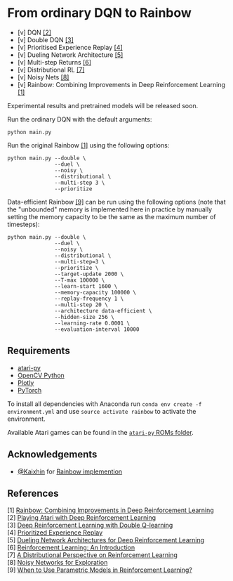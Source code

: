 From ordinary DQN to Rainbow
=======
- [v] DQN [[2]](#references)
- [v] Double DQN [[3]](#references)
- [v] Prioritised Experience Replay [[4]](#references)
- [v] Dueling Network Architecture [[5]](#references)
- [v] Multi-step Returns [[6]](#references)
- [v] Distributional RL [[7]](#references)
- [v] Noisy Nets [[8]](#references)
- [v] Rainbow: Combining Improvements in Deep Reinforcement Learning [[1]](#references)

Experimental results and pretrained models will be released soon.

Run the ordinary DQN with the default arguments:

```
python main.py
```

Run the original Rainbow [[1]](#references) using the following options:

```
python main.py --double \
               --duel \
               --noisy \
               --distributional \
               --multi-step 3 \
               --prioritize
```

Data-efficient Rainbow [[9]](#references) can be run using the following options (note that the "unbounded" memory is implemented here in practice by manually setting the memory capacity to be the same as the maximum number of timesteps):

```
python main.py --double \
               --duel \
               --noisy \
               --distributional \
               --multi-step=3 \
               --prioritize \
               --target-update 2000 \
               --T-max 100000 \
               --learn-start 1600 \
               --memory-capacity 100000 \
               --replay-frequency 1 \
               --multi-step 20 \
               --architecture data-efficient \
               --hidden-size 256 \
               --learning-rate 0.0001 \
               --evaluation-interval 10000
```

Requirements
------------

- [atari-py](https://github.com/openai/atari-py)
- [OpenCV Python](https://pypi.python.org/pypi/opencv-python)
- [Plotly](https://plot.ly/)
- [PyTorch](http://pytorch.org/)

To install all dependencies with Anaconda run `conda env create -f environment.yml` and use `source activate rainbow` to activate the environment.

Available Atari games can be found in the [`atari-py` ROMs folder](https://github.com/openai/atari-py/tree/master/atari_py/atari_roms).

Acknowledgements
----------------

- [@Kaixhin](https://github.com/Kaixhin) for [Rainbow implemention](https://github.com/Kaixhin/Rainbow)

References
----------

[1] [Rainbow: Combining Improvements in Deep Reinforcement Learning](https://arxiv.org/abs/1710.02298)  
[2] [Playing Atari with Deep Reinforcement Learning](http://arxiv.org/abs/1312.5602)  
[3] [Deep Reinforcement Learning with Double Q-learning](http://arxiv.org/abs/1509.06461)  
[4] [Prioritized Experience Replay](http://arxiv.org/abs/1511.05952)  
[5] [Dueling Network Architectures for Deep Reinforcement Learning](http://arxiv.org/abs/1511.06581)  
[6] [Reinforcement Learning: An Introduction](http://www.incompleteideas.net/sutton/book/ebook/the-book.html)  
[7] [A Distributional Perspective on Reinforcement Learning](https://arxiv.org/abs/1707.06887)  
[8] [Noisy Networks for Exploration](https://arxiv.org/abs/1706.10295)  
[9] [When to Use Parametric Models in Reinforcement Learning?](https://arxiv.org/abs/1906.05243)  
